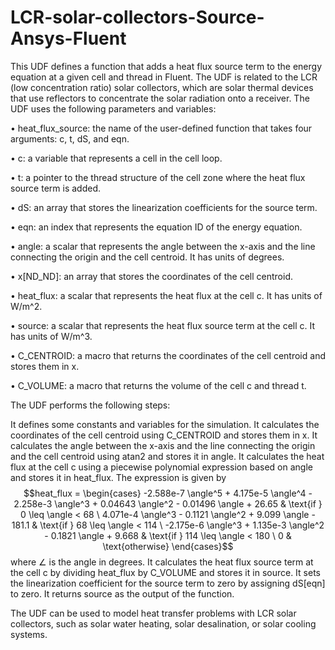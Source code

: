 # LCR-solar-collectors-Source-Ansys-Fluent
This UDF defines a function that adds a heat flux source term to the energy equation at a given cell and thread in Fluent. The UDF is related to the LCR (low concentration ratio) solar collectors, which are solar thermal devices that use reflectors to concentrate the solar radiation onto a receiver. The UDF uses the following parameters and variables:

•  heat_flux_source: the name of the user-defined function that takes four arguments: c, t, dS, and eqn.

•  c: a variable that represents a cell in the cell loop.

•  t: a pointer to the thread structure of the cell zone where the heat flux source term is added.

•  dS: an array that stores the linearization coefficients for the source term.

•  eqn: an index that represents the equation ID of the energy equation.

•  angle: a scalar that represents the angle between the x-axis and the line connecting the origin and the cell centroid. It has units of degrees.

•  x[ND_ND]: an array that stores the coordinates of the cell centroid.

•  heat_flux: a scalar that represents the heat flux at the cell c. It has units of W/m^2.

•  source: a scalar that represents the heat flux source term at the cell c. It has units of W/m^3.

•  C_CENTROID: a macro that returns the coordinates of the cell centroid and stores them in x.

•  C_VOLUME: a macro that returns the volume of the cell c and thread t.

The UDF performs the following steps:


It defines some constants and variables for the simulation.
It calculates the coordinates of the cell centroid using C_CENTROID and stores them in x.
It calculates
the angle between
the x-axis and
the line connecting
the origin and
the cell centroid using atan2 and stores it in angle.
It calculates
the heat flux at
the cell c using a piecewise polynomial expression based on angle and stores it in heat_flux. The expression is given by $$heat_flux = \begin{cases} -2.588e-7 \angle^5 + 4.175e-5 \angle^4 - 2.258e-3 \angle^3 + 0.04643 \angle^2 - 0.01496 \angle + 26.65 & \text{if } 0 \leq \angle < 68 \ 4.071e-4 \angle^3 - 0.1121 \angle^2 + 9.099 \angle - 181.1 & \text{if } 68 \leq \angle < 114 \ -2.175e-6 \angle^3 + 1.135e-3 \angle^2 - 0.1821 \angle + 9.668 & \text{if } 114 \leq \angle < 180 \ 0 & \text{otherwise} \end{cases}$$ where $\angle$ is
the angle
in degrees.
It calculates
the heat flux source term at
the cell c by dividing heat_flux by C_VOLUME and stores it in source.
It sets
the linearization coefficient for
the source term to zero by assigning dS[eqn] to zero.
It returns source as
the output
of
the function.

The UDF can be used to model heat transfer problems with LCR solar collectors, such as solar water heating, solar desalination, or solar cooling systems.
